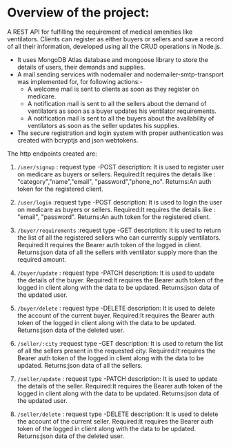 # Overview of the project:
 A REST API for fulfilling the requirement of medical amenities like ventilators.
 Clients can register as either buyers or sellers and save a record of all their information, developed using all the CRUD operations in Node.js.
 
 - It uses MongoDB Atlas database and mongoose library to store the details of users, their demands and supplies. 
 - A mail sending services with nodemailer and nodemailer-smtp-transport was implemented for, for following actions:-
   - A welcome mail is sent to clients as soon as they register on medicare.
   - A notification mail is sent to all the sellers about the demand of ventilators as soon as a buyer updates his ventilator requirements.
   - A notification mail is sent to all the buyers about the availability of ventilators as soon as the seller updates his supplies.
- The secure registration and login system with proper authentication was created with bcryptjs and json webtokens.

The http endpoints created are:
1. `/user/signup` : request type -POST
           description: It is used to register user on medicare as buyers or sellers.
           Required:It requires the details like : "category","name","email", "password","phone_no".
           Returns:An auth token for the registered client.
2. `/user/login` :request type -POST
                description: It is used to login the user on medicare as buyers or sellers.
                Required:It requires the details like : "email", "password".
                Returns:An auth token for the registered client.
3. `/buyer/requirements` :request type -GET
                description: It is used to return the list of all the registered sellers who can currently supply ventilators.
                Required:It requires the Bearer auth token of the logged in client.
                Returns:json data of all the sellers with ventilator supply more than the required amount.

4.  `/buyer/update` : request type -PATCH
                description: It is used to update the details of the buyer.
                Required:It requires the Bearer auth token of the logged in client along with the data to be updated.
                Returns:json data of the updated user.

5.  `/buyer/delete` : request type -DELETE
              description: It is used to delete the account of the current buyer.
              Required:It requires the Bearer auth token of the logged in client along with the data to be updated.
              Returns:json data of the deleted user.
  
6. `/seller/:city` :request type -GET
                description: It is used to return the list of all the sellers present in the requested city.
                Required:It requires the Bearer auth token of the logged in client along with the data to be updated.
                Returns:json data of all the sellers.
        
7.  `/seller/update` : request type -PATCH
                description: It is used to update the details of the seller.
                Required:It requires the Bearer auth token of the logged in client along with the data to be updated.
                Returns:json data of the updated user.

8.  `/seller/delete` : request type -DELETE
              description: It is used to delete the account of the current seller.
              Required:It requires the Bearer auth token of the logged in client along with the data to be updated.
              Returns:json data of the deleted user.
